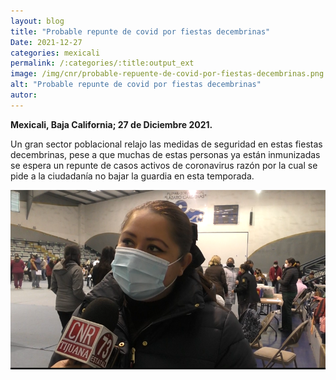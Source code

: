 ```yaml
---
layout: blog
title: "Probable repunte de covid por fiestas decembrinas"
Date: 2021-12-27
categories: mexicali
permalink: /:categories/:title:output_ext
image: /img/cnr/probable-repuente-de-covid-por-fiestas-decembrinas.png
alt: "Probable repunte de covid por fiestas decembrinas"
autor:
---
```


**Mexicali, Baja California; 27 de Diciembre 2021.** 

Un gran sector poblacional relajo las medidas de seguridad en estas fiestas decembrinas, pese a que muchas de estas personas ya están inmunizadas  se espera un repunte de casos activos de coronavirus razón por la cual se pide a la ciudadanía no bajar la guardia en esta temporada.

<div id="carouselExampleSlidesOnly" class="carousel slide" data-ride="carousel">
  <div class="carousel-inner">
    <div class="carousel-item active">
       <img class="d-block w-100" src="/img/cnr/probable-repuente-de-covid-por-fiestas-decembrinas.png" loading="lazy"  alt="Probable repunte de covid por fiestas decembrinas">
    </div>
  </div>
</div>